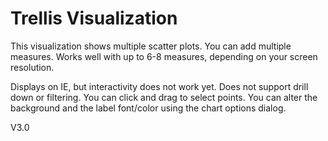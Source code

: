 
# Trellis Visualization

This visualization shows multiple scatter plots.
You can add multiple measures. 
Works well with up to 6-8 measures, depending on your screen resolution. 

Displays on IE, but interactivity does not work yet.
Does not support drill down or filtering.
You can click and drag to select points.
You can alter the background and the label font/color using the chart options dialog.

V3.0